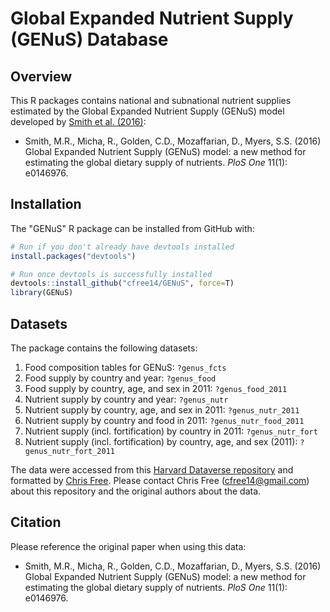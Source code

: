 # Global Expanded Nutrient Supply (GENuS) Database

## Overview

This R packages contains national and subnational nutrient supplies estimated by the Global Expanded Nutrient Supply (GENuS) model developed by [Smith et al. (2016)](https://journals.plos.org/plosone/article?id=10.1371/journal.pone.0146976):

* Smith, M.R., Micha, R., Golden, C.D., Mozaffarian, D., Myers, S.S. (2016) Global Expanded Nutrient Supply (GENuS) model: a new method for estimating the global dietary supply of nutrients. _PloS One_ 11(1): e0146976.

## Installation

The "GENuS" R package can be installed from GitHub with:

``` r
# Run if you don't already have devtools installed
install.packages("devtools")

# Run once devtools is successfully installed
devtools::install_github("cfree14/GENuS", force=T)
library(GENuS)
```

## Datasets

The package contains the following datasets:

1. Food composition tables for GENuS: `?genus_fcts`
2. Food supply by country and year: `?genus_food`
3. Food supply by country, age, and sex in 2011: `?genus_food_2011`
4. Nutrient supply by country and year: `?genus_nutr`
5. Nutrient supply by country, age, and sex in 2011: `?genus_nutr_2011`
6. Nutrient supply by country and food in 2011: `?genus_nutr_food_2011`
7. Nutrient supply (incl. fortification) by country in 2011: `?genus_nutr_fort`
8. Nutrient supply (incl. fortification) by country, age, and sex (2011): `?genus_nutr_fort_2011`

The data were accessed from this [Harvard Dataverse repository](https://dataverse.harvard.edu/dataverse/GENuS) and formatted by [Chris Free](https://marine.rutgers.edu/~cfree/). Please contact Chris Free (cfree14@gmail.com) about this repository and the original authors about the data.

## Citation

Please reference the original paper when using this data:

* Smith, M.R., Micha, R., Golden, C.D., Mozaffarian, D., Myers, S.S. (2016) Global Expanded Nutrient Supply (GENuS) model: a new method for estimating the global dietary supply of nutrients. _PloS One_ 11(1): e0146976.
